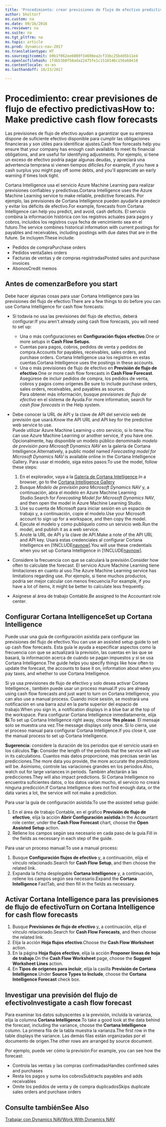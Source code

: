 ```yaml
---
title: 'Procedimiento: crear previsiones de flujo de efectivo predictivas'
author: bholtorf
ms.custom: na
ms.date: 09/16/2016
ms.reviewer: na
ms.suite: na
ms.tgt_pltfrm: na
ms.topic: article
ms.prod: dynamics-nav-2017
ms.translationtype: HT
ms.sourcegitcommit: b9b1f062ee6009f34698ea2cf33bc25bdd5b11e4
ms.openlocfilehash: 1fdb53b0f58ada22475fe1c1510146c156a60410
ms.contentlocale: es-es
ms.lasthandoff: 10/23/2017

---
```


# <a name="how-to-make-predictive-cash-flow-forecasts"></a><span data-ttu-id="34bcb-102">Procedimiento: crear previsiones de flujo de efectivo predictivas</span><span class="sxs-lookup"><span data-stu-id="34bcb-102">How to: Make predictive cash flow forecasts</span></span>
<span data-ttu-id="34bcb-103">Las previsiones de flujo de efectivo ayudan a garantizar que su empresa dispone de suficiente efectivo disponible para cumplir las obligaciones financieras y son útiles para identificar ajustes.</span><span class="sxs-lookup"><span data-stu-id="34bcb-103">Cash flow forecasts help you ensure that your company has enough cash available to meet its financial obligations, and are useful for identifying adjustments.</span></span> <span data-ttu-id="34bcb-104">Por ejemplo, si tiene un exceso de efectivo podría pagar algunas deudas, y apreciará una advertencia temprana si vienen tiempos difíciles.</span><span class="sxs-lookup"><span data-stu-id="34bcb-104">For example, if you have a cash surplus you might pay off some debts, and you'll appreciate an early warning if times look tight.</span></span>

<span data-ttu-id="34bcb-105">Cortana Intelligence usa el servicio Azure Machine Learning para realizar previsiones confiables y predictivas.</span><span class="sxs-lookup"><span data-stu-id="34bcb-105">Cortana Intelligence uses the Azure Machine Learning service to make reliable, predictive forecasts.</span></span> <span data-ttu-id="34bcb-106">Por ejemplo, las previsiones de Cortana Intelligence pueden ayudarle a predecir y evitar los déficits de efectivo.</span><span class="sxs-lookup"><span data-stu-id="34bcb-106">For example, forecasts from Cortana Intelligence can help you predict, and avoid, cash deficits.</span></span> <span data-ttu-id="34bcb-107">El servicio combina la información histórica con los registros actuales para pagos y cobros, incluidos los registros cuya fecha de vencimiento sea en el futuro.</span><span class="sxs-lookup"><span data-stu-id="34bcb-107">The service combines historical information with current postings for payables and receivables, including postings with due dates that are in the future.</span></span> <span data-ttu-id="34bcb-108">Se incluyen:</span><span class="sxs-lookup"><span data-stu-id="34bcb-108">These include:</span></span>
* <span data-ttu-id="34bcb-109">Pedidos de compra</span><span class="sxs-lookup"><span data-stu-id="34bcb-109">Purchase orders</span></span>
* <span data-ttu-id="34bcb-110">Pedidos venta</span><span class="sxs-lookup"><span data-stu-id="34bcb-110">Sales orders</span></span>
* <span data-ttu-id="34bcb-111">Facturas de ventas y de compras registradas</span><span class="sxs-lookup"><span data-stu-id="34bcb-111">Posted sales and purchase invoices</span></span>
* <span data-ttu-id="34bcb-112">Abonos</span><span class="sxs-lookup"><span data-stu-id="34bcb-112">Credit memos</span></span>

## <a name="before-you-start"></a><span data-ttu-id="34bcb-113">Antes de comenzar</span><span class="sxs-lookup"><span data-stu-id="34bcb-113">Before you start</span></span>  
<span data-ttu-id="34bcb-114">Debe hacer algunas cosas para usar Cortana Intelligence para las previsiones del flujo de efectivo:</span><span class="sxs-lookup"><span data-stu-id="34bcb-114">There are a few things to do before you can use Cortana Intelligence for cash flow forecasts:</span></span>
* <span data-ttu-id="34bcb-115">Si todavía no usa las previsiones del flujo de efectivo, deberá configurar:</span><span class="sxs-lookup"><span data-stu-id="34bcb-115">If you aren't already using cash flow forecasts, you will need to set up:</span></span>
    * <span data-ttu-id="34bcb-116">Una o más configuraciones en **Configuración flujos efectivo**.</span><span class="sxs-lookup"><span data-stu-id="34bcb-116">One or more setups in **Cash Flow Setups**.</span></span>
    * <span data-ttu-id="34bcb-117">Cuentas para pagos, cobros, pedidos de venta y pedidos de compra.</span><span class="sxs-lookup"><span data-stu-id="34bcb-117">Accounts for payables, receivables, sales orders, and purchase orders.</span></span> <span data-ttu-id="34bcb-118">Cortana Intelligence usa los registros en estas cuentas.</span><span class="sxs-lookup"><span data-stu-id="34bcb-118">Cortana Intelligence uses the postings in these accounts.</span></span>
    * <span data-ttu-id="34bcb-119">Una o más previsiones de flujo de efectivo en **Previsión de flujo de efectivo**.</span><span class="sxs-lookup"><span data-stu-id="34bcb-119">One or more cash flow forecasts in **Cash Flow Forecast**.</span></span> <span data-ttu-id="34bcb-120">Asegúrese de incluir pedidos de compra, los pedidos de venta, cobros y pagos como orígenes.</span><span class="sxs-lookup"><span data-stu-id="34bcb-120">Be sure to include purchase orders, sales orders, receivables, and payables as sources.</span></span>  
    <span data-ttu-id="34bcb-121">Para obtener más información, busque _previsiones de flujo de efectivo_ en el sistema de Ayuda.</span><span class="sxs-lookup"><span data-stu-id="34bcb-121">For more information, search for _cash flow forecasts_ in the Help system.</span></span>
* <span data-ttu-id="34bcb-122">Debe conocer la URL de API y la clave de API del servicio web de previsión que usará.</span><span class="sxs-lookup"><span data-stu-id="34bcb-122">Know the API URL and API key for the predictive web service to use.</span></span>  
    <span data-ttu-id="34bcb-123">Puede utilizar Azure Machine Learning u otro servicio, si lo tiene.</span><span class="sxs-lookup"><span data-stu-id="34bcb-123">You can use Azure Machine Learning or another service, if you have one.</span></span> <span data-ttu-id="34bcb-124">Opcionalmente, hay disponible un modelo público denominado _modelo de previsión para Microsoft Dynamics NAV_ en la galería de Cortana Intelligence.</span><span class="sxs-lookup"><span data-stu-id="34bcb-124">Alternatively, a public model named _Forecasting model for Microsoft Dynamics NAV_ is available online in the Cortana Intelligence Gallery.</span></span> <span data-ttu-id="34bcb-125">Para usar el modelo, siga estos pasos:</span><span class="sxs-lookup"><span data-stu-id="34bcb-125">To use the model, follow these steps:</span></span>

    1. <span data-ttu-id="34bcb-126">En el explorador, vaya a la [Galería de Cortana Intelligence](https://go.microsoft.com/fwlink/?linkid=828352).</span><span class="sxs-lookup"><span data-stu-id="34bcb-126">In a browser, go to the [Cortana Intelligence Gallery](https://go.microsoft.com/fwlink/?linkid=828352)</span></span>
    2. <span data-ttu-id="34bcb-127">Busque _Modelo de previsión para Microsoft Dynamics NAV_ y, a continuación, abra el modelo en Azure Machine Learning Studio.</span><span class="sxs-lookup"><span data-stu-id="34bcb-127">Search for _Forecasting Model for Microsoft Dynamics NAV_, and then open the model in Azure Machine Learning Studio.</span></span>
    3. <span data-ttu-id="34bcb-128">Use su cuenta de Microsoft para iniciar sesión en un espacio de trabajo y, a continuación, copie el modelo.</span><span class="sxs-lookup"><span data-stu-id="34bcb-128">Use your Microsoft account to sign up for a workspace, and then copy the model.</span></span>
    4. <span data-ttu-id="34bcb-129">Ejecute el modelo y como publíquelo como un servicio web.</span><span class="sxs-lookup"><span data-stu-id="34bcb-129">Run the model, and publish it as a web service.</span></span>
    5. <span data-ttu-id="34bcb-130">Anote la URL de API y la clave de API.</span><span class="sxs-lookup"><span data-stu-id="34bcb-130">Make a note of the API URL and API key.</span></span> <span data-ttu-id="34bcb-131">Usará estas credenciales al configurar Cortana Intelligence en [!INCLUDE[navnow](includes/navnow_md.md)].</span><span class="sxs-lookup"><span data-stu-id="34bcb-131">You will use these credentials when you set up Cortana Intelligence in [!INCLUDE[navnow](includes/navnow_md.md)].</span></span>  

* <span data-ttu-id="34bcb-132">Considere la frecuencia con que se calculará la previsión.</span><span class="sxs-lookup"><span data-stu-id="34bcb-132">Consider how often to calculate the forecast.</span></span> <span data-ttu-id="34bcb-133">El servicio Azure Machine Learning tiene limitaciones en cuanto al uso.</span><span class="sxs-lookup"><span data-stu-id="34bcb-133">The Azure Machine Learning service has limitations regarding use.</span></span> <span data-ttu-id="34bcb-134">Por ejemplo, si tiene muchos productos, podría ser mejor calcular con menos frecuencia.</span><span class="sxs-lookup"><span data-stu-id="34bcb-134">For example, if you have a lot of items, it might be better to calculate less frequently.</span></span>
* <span data-ttu-id="34bcb-135">Asígnese al área de trabajo Contable.</span><span class="sxs-lookup"><span data-stu-id="34bcb-135">Be assigned to the Accountant role center.</span></span>

## <a name="set-up-cortana-intelligence"></a><span data-ttu-id="34bcb-136">Configurar Cortana Intelligence</span><span class="sxs-lookup"><span data-stu-id="34bcb-136">Set up Cortana Intelligence</span></span>
<span data-ttu-id="34bcb-137">Puede usar una guía de configuración asistida para configurar las previsiones del flujo de efectivo.</span><span class="sxs-lookup"><span data-stu-id="34bcb-137">You can use an assisted setup guide to set up cash flow forecasts.</span></span> <span data-ttu-id="34bcb-138">Esta guía le ayuda a especificar aspectos como la frecuencia con que se actualizará la previsión, las cuentas en las que se basará, la información acerca de cuándo se pagan impuestos y si se usa Cortana Intelligence.</span><span class="sxs-lookup"><span data-stu-id="34bcb-138">The guide helps you specify things like how often to update the forecast, the accounts to base it on, information about when you pay taxes, and whether to use Cortana Intelligence.</span></span>  

<span data-ttu-id="34bcb-139">Si ya usa previsiones de flujo de efectivo y solo desea activar Cortana Intelligence., también puede usar un proceso manual.</span><span class="sxs-lookup"><span data-stu-id="34bcb-139">If you are already using cash flow forecasts and just want to turn on Cortana Intelligence, you can also use a manual process.</span></span> <span data-ttu-id="34bcb-140">Cuando inicie sesión, se mostrará una notificación en una barra azul en la parte superior del espacio de trabajo.</span><span class="sxs-lookup"><span data-stu-id="34bcb-140">When you sign in, a notification displays in a blue bar at the top of the workspace.</span></span> <span data-ttu-id="34bcb-141">Para configurar Cortana Intelligence inmediatamente, elija **Sí**.</span><span class="sxs-lookup"><span data-stu-id="34bcb-141">To set up Cortana Intelligence right away, choose **Yes please**.</span></span> <span data-ttu-id="34bcb-142">El mensaje solo se muestra una vez.</span><span class="sxs-lookup"><span data-stu-id="34bcb-142">The message displays only once.</span></span> <span data-ttu-id="34bcb-143">Si lo cierra, use el proceso manual para configurar Cortana Intelligence.</span><span class="sxs-lookup"><span data-stu-id="34bcb-143">If you close it, use the manual process to set up Cortana Intelligence.</span></span>  

<span data-ttu-id="34bcb-144">**Sugerencia:** considere la duración de los periodos que el servicio usará en los cálculos.</span><span class="sxs-lookup"><span data-stu-id="34bcb-144">**Tip:** Consider the length of the periods that the service will use in its calculations.</span></span> <span data-ttu-id="34bcb-145">Cuantos más datos proporcione, más precisas serán las predicciones.</span><span class="sxs-lookup"><span data-stu-id="34bcb-145">The more data you provide, the more accurate the predictions will be.</span></span> <span data-ttu-id="34bcb-146">Asimismo, controle las variaciones grandes en los periodos.</span><span class="sxs-lookup"><span data-stu-id="34bcb-146">Also, watch out for large variances in periods.</span></span> <span data-ttu-id="34bcb-147">También afectarán a las predicciones.</span><span class="sxs-lookup"><span data-stu-id="34bcb-147">They will also impact predictions.</span></span> <span data-ttu-id="34bcb-148">Si Cortana Intelligence no encuentra suficientes datos, o los datos varían mucho, el servicio no creará ninguna predicción.</span><span class="sxs-lookup"><span data-stu-id="34bcb-148">If Cortana Intelligence does not find enough data, or the data varies a lot, the service will not make a prediction.</span></span>

<span data-ttu-id="34bcb-149">Para usar la guía de configuración asistida:</span><span class="sxs-lookup"><span data-stu-id="34bcb-149">To use the assisted setup guide:</span></span>
1. <span data-ttu-id="34bcb-150">En el área de trabajo Contable, en el gráfico **Previsión de flujo de efectivo**, elija la acción **Abrir Configuración asistida**.</span><span class="sxs-lookup"><span data-stu-id="34bcb-150">In the Accountant role center, under the **Cash Flow Forecast** chart, choose the **Open Assisted Setup** action.</span></span>
2. <span data-ttu-id="34bcb-151">Rellene los campos según sea necesario en cada paso de la guía.</span><span class="sxs-lookup"><span data-stu-id="34bcb-151">Fill in the fields as necessary in each step of the guide.</span></span>

<span data-ttu-id="34bcb-152">Para usar un proceso manual:</span><span class="sxs-lookup"><span data-stu-id="34bcb-152">To use a manual process:</span></span>
1. <span data-ttu-id="34bcb-153">Busque **Configuración flujos de efectivo** y, a continuación, elija el vínculo relacionado.</span><span class="sxs-lookup"><span data-stu-id="34bcb-153">Search for **Cash Flow Setup**, and then choose the related link.</span></span>
2. <span data-ttu-id="34bcb-154">Expanda la ficha desplegable **Cortana Intelligence** y, a continuación, rellene los campos según sea necesario.</span><span class="sxs-lookup"><span data-stu-id="34bcb-154">Expand the **Cortana Intelligence** FastTab, and then fill in the fields as necessary.</span></span>

## <a name="turn-on-cortana-intelligence-for-cash-flow-forecasts"></a><span data-ttu-id="34bcb-155">Activar Cortana Intelligence para las previsiones de flujo de efectivo</span><span class="sxs-lookup"><span data-stu-id="34bcb-155">Turn on Cortana Intelligence for cash flow forecasts</span></span>
1. <span data-ttu-id="34bcb-156">Busque **Previsiones de flujo de efectivo** y, a continuación, elija el vínculo relacionado.</span><span class="sxs-lookup"><span data-stu-id="34bcb-156">Search for **Cash Flow Forecasts**, and then choose the related link.</span></span>
2. <span data-ttu-id="34bcb-157">Elija la acción **Hoja flujos efectivo**.</span><span class="sxs-lookup"><span data-stu-id="34bcb-157">Choose the **Cash Flow Worksheet** action.</span></span>
3. <span data-ttu-id="34bcb-158">En la página **Hoja flujos efectivo**, elija la acción **Proponer líneas de hoja de trabajo**.</span><span class="sxs-lookup"><span data-stu-id="34bcb-158">On the **Cash Flow Worksheet** page, choose the **Suggest Worksheet Lines** action.</span></span>  
4. <span data-ttu-id="34bcb-159">En **Tipos de orígenes para incluir**, elija la casilla **Previsión de Cortana Intelligence**.</span><span class="sxs-lookup"><span data-stu-id="34bcb-159">Under **Source Types to Include**, choose the **Cortana Intelligence Forecast** check box.</span></span>

## <a name="investigate-a-cash-flow-forecast"></a><span data-ttu-id="34bcb-160">Investigar una previsión del flujo de efectivo</span><span class="sxs-lookup"><span data-stu-id="34bcb-160">Investigate a cash flow forecast</span></span>
<span data-ttu-id="34bcb-161">Para examinar los datos subyacentes a la previsión, incluida la varianza, elija la columna **Cortana Intelligence**.</span><span class="sxs-lookup"><span data-stu-id="34bcb-161">To take a good look at the data behind the forecast, including the variance, choose the **Cortana Intelligence** column.</span></span> <span data-ttu-id="34bcb-162">La primera fila de la tabla muestra la varianza.</span><span class="sxs-lookup"><span data-stu-id="34bcb-162">The first row in the table displays the variance.</span></span> <span data-ttu-id="34bcb-163">Las demás filas están organizadas por el documento de origen.</span><span class="sxs-lookup"><span data-stu-id="34bcb-163">The other rows are arranged by source document.</span></span>  

<span data-ttu-id="34bcb-164">Por ejemplo, puede ver cómo la previsión:</span><span class="sxs-lookup"><span data-stu-id="34bcb-164">For example, you can see how the forecast:</span></span>    
* <span data-ttu-id="34bcb-165">Controla las ventas y las compras confirmadas</span><span class="sxs-lookup"><span data-stu-id="34bcb-165">Handles confirmed sales and purchases</span></span>
* <span data-ttu-id="34bcb-166">Resta los pagos y suma los cobros</span><span class="sxs-lookup"><span data-stu-id="34bcb-166">Subtracts payables and adds receivables</span></span>
* <span data-ttu-id="34bcb-167">Omite los pedidos de venta y de compra duplicados</span><span class="sxs-lookup"><span data-stu-id="34bcb-167">Skips duplicate sales orders and purchase orders</span></span>

## <a name="see-also"></a><span data-ttu-id="34bcb-168">Consulte también</span><span class="sxs-lookup"><span data-stu-id="34bcb-168">See Also</span></span>  
[<span data-ttu-id="34bcb-169">Trabajar con Dynamics NAV</span><span class="sxs-lookup"><span data-stu-id="34bcb-169">Work With Dynamics NAV</span></span>](ui-work-product.md)

